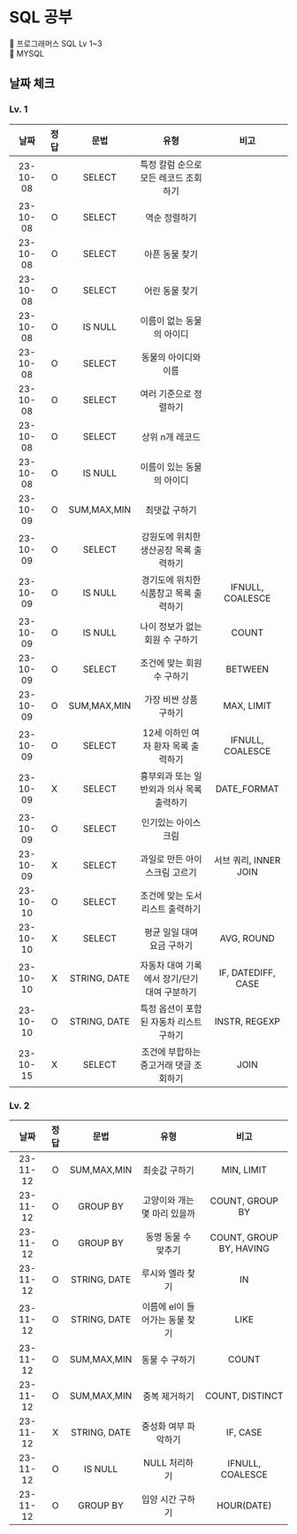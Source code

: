 # SQL 공부
📌 프로그래머스 SQL Lv 1~3<br>
📌 MYSQL

## 날짜 체크
### Lv. 1
|날짜|정답|문법|유형|비고|
|:---:|:---:|:---:|:---:|:---:|
|23-10-08|O|SELECT|특정 칼럼 순으로 모든 레코드 조회하기|
|23-10-08|O|SELECT|역순 정렬하기|
|23-10-08|O|SELECT|아픈 동물 찾기|
|23-10-08|O|SELECT|어린 동물 찾기|
|23-10-08|O|IS NULL|이름이 없는 동물의 아이디|
|23-10-08|O|SELECT|동물의 아이디와 이름|
|23-10-08|O|SELECT|여러 기준으로 정렬하기|
|23-10-08|O|SELECT|상위 n개 레코드|
|23-10-08|O|IS NULL|이름이 있는 동물의 아이디|
|23-10-09|O|SUM,MAX,MIN|최댓값 구하기|
|23-10-09|O|SELECT|강원도에 위치한 생산공장 목록 출력하기|
|23-10-09|O|IS NULL|경기도에 위치한 식품창고 목록 출력하기|IFNULL, COALESCE|
|23-10-09|O|IS NULL|나이 정보가 없는 회원 수 구하기|COUNT|
|23-10-09|O|SELECT|조건에 맞는 회원수 구하기|BETWEEN|
|23-10-09|O|SUM,MAX,MIN|가장 비싼 상품 구하기|MAX, LIMIT|
|23-10-09|O|SELECT|12세 이하인 여자 환자 목록 출력하기|IFNULL, COALESCE|
|23-10-09|X|SELECT|흉부외과 또는 일반외과 의사 목록 출력하기|DATE_FORMAT|
|23-10-09|O|SELECT|인기있는 아이스크림|
|23-10-09|X|SELECT|과일로 만든 아이스크림 고르기|서브 쿼리, INNER JOIN|
|23-10-10|O|SELECT|조건에 맞는 도서 리스트 출력하기||
|23-10-10|X|SELECT|평균 일일 대여 요금 구하기|AVG, ROUND|
|23-10-10|X|STRING, DATE|자동차 대여 기록에서 장기/단기 대여 구분하기|IF, DATEDIFF, CASE|
|23-10-10|O|STRING, DATE|특정 옵션이 포함된 자동차 리스트 구하기|INSTR, REGEXP|
|23-10-15|X|SELECT|조건에 부합하는 중고거래 댓글 조회하기|JOIN|

### Lv. 2
|날짜|정답|문법|유형|비고|
|:---:|:---:|:---:|:---:|:---:|
|23-11-12|O|SUM,MAX,MIN|최솟값 구하기|MIN, LIMIT|
|23-11-12|O|GROUP BY|고양이와 개는 몇 마리 있을까|COUNT, GROUP BY|
|23-11-12|O|GROUP BY|동명 동물 수 맞추기|COUNT, GROUP BY, HAVING|
|23-11-12|O|STRING, DATE|루시와 엘라 찾기|IN|
|23-11-12|O|STRING, DATE|이름에 el이 들어가는 동물 찾기|LIKE|
|23-11-12|O|SUM,MAX,MIN|동물 수 구하기|COUNT|
|23-11-12|O|SUM,MAX,MIN|중복 제거하기|COUNT, DISTINCT|
|23-11-12|X|STRING, DATE|중성화 여부 파악하기|IF, CASE|
|23-11-12|O|IS NULL|NULL 처리하기|IFNULL, COALESCE|
|23-11-12|O|GROUP BY|입양 시간 구하기|HOUR(DATE)|